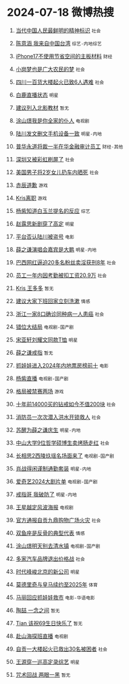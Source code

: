 # 2024-07-18 微博热搜 
1. [当代中国人民最鲜明的精神标识](https://m.weibo.cn/search?containerid=100103type%3D1%26t%3D10%26q%3D%23%E5%BD%93%E4%BB%A3%E4%B8%AD%E5%9B%BD%E4%BA%BA%E6%B0%91%E6%9C%80%E9%B2%9C%E6%98%8E%E7%9A%84%E7%B2%BE%E7%A5%9E%E6%A0%87%E8%AF%86%23&stream_entry_id=51&isnewpage=1&extparam=seat%3D1%26pos%3D0%26cate%3D10103%26dgr%3D0%26q%3D%2523%25E5%25BD%2593%25E4%25BB%25A3%25E4%25B8%25AD%25E5%259B%25BD%25E4%25BA%25BA%25E6%25B0%2591%25E6%259C%2580%25E9%25B2%259C%25E6%2598%258E%25E7%259A%2584%25E7%25B2%25BE%25E7%25A5%259E%25E6%25A0%2587%25E8%25AF%2586%2523%26filter_type%3Drealtimehot%26stream_entry_id%3D51%26c_type%3D51%26display_time%3D1721232764%26pre_seqid%3D1721232764570017673237) `社会` 

2. [陈意涵 我来自中国台湾](https://m.weibo.cn/search?containerid=100103type%3D1%26t%3D10%26q%3D%E9%99%88%E6%84%8F%E6%B6%B5+%E6%88%91%E6%9D%A5%E8%87%AA%E4%B8%AD%E5%9B%BD%E5%8F%B0%E6%B9%BE&stream_entry_id=31&isnewpage=1&extparam=seat%3D1%26flag%3D2%26pos%3D0%26cate%3D5001%26dgr%3D0%26stream_entry_id%3D31%26band_rank%3D1%26c_type%3D31%26q%3D%25E9%2599%2588%25E6%2584%258F%25E6%25B6%25B5%2520%25E6%2588%2591%25E6%259D%25A5%25E8%2587%25AA%25E4%25B8%25AD%25E5%259B%25BD%25E5%258F%25B0%25E6%25B9%25BE%26lcate%3D5001%26filter_type%3Drealtimehot%26realpos%3D1%26display_time%3D1721232764%26pre_seqid%3D1721232764570017673237) `综艺-内地综艺` 

3. [iPhone17不使用节省空间的主板材料](https://m.weibo.cn/search?containerid=100103type%3D1%26t%3D10%26q%3D%23iPhone17%E4%B8%8D%E4%BD%BF%E7%94%A8%E8%8A%82%E7%9C%81%E7%A9%BA%E9%97%B4%E7%9A%84%E4%B8%BB%E6%9D%BF%E6%9D%90%E6%96%99%23&stream_entry_id=31&isnewpage=1&extparam=seat%3D1%26flag%3D1%26pos%3D1%26cate%3D5001%26dgr%3D0%26stream_entry_id%3D31%26band_rank%3D2%26c_type%3D31%26q%3D%2523iPhone17%25E4%25B8%258D%25E4%25BD%25BF%25E7%2594%25A8%25E8%258A%2582%25E7%259C%2581%25E7%25A9%25BA%25E9%2597%25B4%25E7%259A%2584%25E4%25B8%25BB%25E6%259D%25BF%25E6%259D%2590%25E6%2596%2599%2523%26lcate%3D5001%26filter_type%3Drealtimehot%26realpos%3D2%26display_time%3D1721232764%26pre_seqid%3D1721232764570017673237) `财经` 

4. [小岗梦也是广大农民的梦](https://m.weibo.cn/search?containerid=100103type%3D1%26t%3D10%26q%3D%23%E5%B0%8F%E5%B2%97%E6%A2%A6%E4%B9%9F%E6%98%AF%E5%B9%BF%E5%A4%A7%E5%86%9C%E6%B0%91%E7%9A%84%E6%A2%A6%23&stream_entry_id=31&isnewpage=1&extparam=seat%3D1%26flag%3D0%26pos%3D2%26cate%3D5001%26dgr%3D0%26stream_entry_id%3D31%26band_rank%3D3%26c_type%3D31%26q%3D%2523%25E5%25B0%258F%25E5%25B2%2597%25E6%25A2%25A6%25E4%25B9%259F%25E6%2598%25AF%25E5%25B9%25BF%25E5%25A4%25A7%25E5%2586%259C%25E6%25B0%2591%25E7%259A%2584%25E6%25A2%25A6%2523%26lcate%3D5001%26filter_type%3Drealtimehot%26realpos%3D3%26display_time%3D1721232764%26pre_seqid%3D1721232764570017673237) `社会` 

5. [四川一百货大楼起火已致6人遇难](https://m.weibo.cn/search?containerid=100103type%3D1%26t%3D10%26q%3D%23%E5%9B%9B%E5%B7%9D%E4%B8%80%E7%99%BE%E8%B4%A7%E5%A4%A7%E6%A5%BC%E8%B5%B7%E7%81%AB%E5%B7%B2%E8%87%B46%E4%BA%BA%E9%81%87%E9%9A%BE%23&stream_entry_id=31&isnewpage=1&extparam=seat%3D1%26flag%3D0%26pos%3D3%26cate%3D5001%26dgr%3D0%26stream_entry_id%3D31%26band_rank%3D4%26c_type%3D31%26q%3D%2523%25E5%259B%259B%25E5%25B7%259D%25E4%25B8%2580%25E7%2599%25BE%25E8%25B4%25A7%25E5%25A4%25A7%25E6%25A5%25BC%25E8%25B5%25B7%25E7%2581%25AB%25E5%25B7%25B2%25E8%2587%25B46%25E4%25BA%25BA%25E9%2581%2587%25E9%259A%25BE%2523%26lcate%3D5001%26filter_type%3Drealtimehot%26realpos%3D4%26display_time%3D1721232764%26pre_seqid%3D1721232764570017673237) `社会` 

6. [白鹿直播状态](https://m.weibo.cn/search?containerid=100103type%3D1%26t%3D10%26q%3D%E7%99%BD%E9%B9%BF%E7%9B%B4%E6%92%AD%E7%8A%B6%E6%80%81&stream_entry_id=31&isnewpage=1&extparam=seat%3D1%26flag%3D2%26pos%3D4%26cate%3D5001%26dgr%3D0%26stream_entry_id%3D31%26band_rank%3D5%26c_type%3D31%26q%3D%25E7%2599%25BD%25E9%25B9%25BF%25E7%259B%25B4%25E6%2592%25AD%25E7%258A%25B6%25E6%2580%2581%26lcate%3D5001%26filter_type%3Drealtimehot%26realpos%3D5%26display_time%3D1721232764%26pre_seqid%3D1721232764570017673237) `明星` 

7. [建议列入北影教材](https://m.weibo.cn/search?containerid=100103type%3D1%26t%3D10%26q%3D%E5%BB%BA%E8%AE%AE%E5%88%97%E5%85%A5%E5%8C%97%E5%BD%B1%E6%95%99%E6%9D%90&stream_entry_id=31&isnewpage=1&extparam=seat%3D1%26flag%3D2%26pos%3D5%26cate%3D5001%26dgr%3D0%26stream_entry_id%3D31%26band_rank%3D6%26c_type%3D31%26q%3D%25E5%25BB%25BA%25E8%25AE%25AE%25E5%2588%2597%25E5%2585%25A5%25E5%258C%2597%25E5%25BD%25B1%25E6%2595%2599%25E6%259D%2590%26lcate%3D5001%26filter_type%3Drealtimehot%26realpos%3D6%26display_time%3D1721232764%26pre_seqid%3D1721232764570017673237) `暂无` 

8. [涂山璟我是你全家的仆人](https://m.weibo.cn/search?containerid=100103type%3D1%26t%3D10%26q%3D%E6%B6%82%E5%B1%B1%E7%92%9F%E6%88%91%E6%98%AF%E4%BD%A0%E5%85%A8%E5%AE%B6%E7%9A%84%E4%BB%86%E4%BA%BA&stream_entry_id=31&isnewpage=1&extparam=seat%3D1%26flag%3D2%26pos%3D6%26cate%3D5001%26dgr%3D0%26stream_entry_id%3D31%26band_rank%3D7%26c_type%3D31%26q%3D%25E6%25B6%2582%25E5%25B1%25B1%25E7%2592%259F%25E6%2588%2591%25E6%2598%25AF%25E4%25BD%25A0%25E5%2585%25A8%25E5%25AE%25B6%25E7%259A%2584%25E4%25BB%2586%25E4%25BA%25BA%26lcate%3D5001%26filter_type%3Drealtimehot%26realpos%3D7%26display_time%3D1721232764%26pre_seqid%3D1721232764570017673237) `电视剧` 

9. [陆川发文删文手机设备一致](https://m.weibo.cn/search?containerid=100103type%3D1%26t%3D10%26q%3D%E9%99%86%E5%B7%9D%E5%8F%91%E6%96%87%E5%88%A0%E6%96%87%E6%89%8B%E6%9C%BA%E8%AE%BE%E5%A4%87%E4%B8%80%E8%87%B4&stream_entry_id=31&isnewpage=1&extparam=seat%3D1%26flag%3D0%26pos%3D7%26cate%3D5001%26dgr%3D0%26stream_entry_id%3D31%26band_rank%3D8%26c_type%3D31%26q%3D%25E9%2599%2586%25E5%25B7%259D%25E5%258F%2591%25E6%2596%2587%25E5%2588%25A0%25E6%2596%2587%25E6%2589%258B%25E6%259C%25BA%25E8%25AE%25BE%25E5%25A4%2587%25E4%25B8%2580%25E8%2587%25B4%26lcate%3D5001%26filter_type%3Drealtimehot%26realpos%3D8%26display_time%3D1721232764%26pre_seqid%3D1721232764570017673237) `明星-内地` 

10. [普华永道将裁一半在华金融审计员工](https://m.weibo.cn/search?containerid=100103type%3D1%26t%3D10%26q%3D%23%E6%99%AE%E5%8D%8E%E6%B0%B8%E9%81%93%E5%B0%86%E8%A3%81%E4%B8%80%E5%8D%8A%E5%9C%A8%E5%8D%8E%E9%87%91%E8%9E%8D%E5%AE%A1%E8%AE%A1%E5%91%98%E5%B7%A5%23&stream_entry_id=31&isnewpage=1&extparam=seat%3D1%26flag%3D0%26pos%3D8%26cate%3D5001%26dgr%3D0%26stream_entry_id%3D31%26band_rank%3D9%26c_type%3D31%26q%3D%2523%25E6%2599%25AE%25E5%258D%258E%25E6%25B0%25B8%25E9%2581%2593%25E5%25B0%2586%25E8%25A3%2581%25E4%25B8%2580%25E5%258D%258A%25E5%259C%25A8%25E5%258D%258E%25E9%2587%2591%25E8%259E%258D%25E5%25AE%25A1%25E8%25AE%25A1%25E5%2591%2598%25E5%25B7%25A5%2523%26lcate%3D5001%26filter_type%3Drealtimehot%26realpos%3D9%26display_time%3D1721232764%26pre_seqid%3D1721232764570017673237) `财经-其他` 

11. [深圳又被彩虹刷屏了](https://m.weibo.cn/search?containerid=100103type%3D1%26t%3D10%26q%3D%23%E6%B7%B1%E5%9C%B3%E5%8F%88%E8%A2%AB%E5%BD%A9%E8%99%B9%E5%88%B7%E5%B1%8F%E4%BA%86%23&stream_entry_id=31&isnewpage=1&extparam=seat%3D1%26flag%3D32768%26pos%3D9%26cate%3D5001%26dgr%3D0%26stream_entry_id%3D31%26band_rank%3D10%26c_type%3D31%26q%3D%2523%25E6%25B7%25B1%25E5%259C%25B3%25E5%258F%2588%25E8%25A2%25AB%25E5%25BD%25A9%25E8%2599%25B9%25E5%2588%25B7%25E5%25B1%258F%25E4%25BA%2586%2523%26lcate%3D5001%26filter_type%3Drealtimehot%26realpos%3D10%26display_time%3D1721232764%26pre_seqid%3D1721232764570017673237) `社会` 

12. [美国男子将2岁女儿扔车内晒死](https://m.weibo.cn/search?containerid=100103type%3D1%26t%3D10%26q%3D%23%E7%BE%8E%E5%9B%BD%E7%94%B7%E5%AD%90%E5%B0%862%E5%B2%81%E5%A5%B3%E5%84%BF%E6%89%94%E8%BD%A6%E5%86%85%E6%99%92%E6%AD%BB%23&stream_entry_id=31&isnewpage=1&extparam=seat%3D1%26flag%3D1%26pos%3D10%26cate%3D5001%26dgr%3D0%26stream_entry_id%3D31%26band_rank%3D11%26c_type%3D31%26q%3D%2523%25E7%25BE%258E%25E5%259B%25BD%25E7%2594%25B7%25E5%25AD%2590%25E5%25B0%25862%25E5%25B2%2581%25E5%25A5%25B3%25E5%2584%25BF%25E6%2589%2594%25E8%25BD%25A6%25E5%2586%2585%25E6%2599%2592%25E6%25AD%25BB%2523%26lcate%3D5001%26filter_type%3Drealtimehot%26realpos%3D11%26display_time%3D1721232764%26pre_seqid%3D1721232764570017673237) `社会` 

13. [赤辰道歉](https://m.weibo.cn/search?containerid=100103type%3D1%26t%3D10%26q%3D%23%E8%B5%A4%E8%BE%B0%E9%81%93%E6%AD%89%23&stream_entry_id=31&isnewpage=1&extparam=seat%3D1%26flag%3D2%26pos%3D11%26cate%3D5001%26dgr%3D0%26stream_entry_id%3D31%26band_rank%3D12%26c_type%3D31%26q%3D%2523%25E8%25B5%25A4%25E8%25BE%25B0%25E9%2581%2593%25E6%25AD%2589%2523%26lcate%3D5001%26filter_type%3Drealtimehot%26realpos%3D12%26display_time%3D1721232764%26pre_seqid%3D1721232764570017673237) `游戏` 

14. [Kris离职](https://m.weibo.cn/search?containerid=100103type%3D1%26t%3D10%26q%3DKris%E7%A6%BB%E8%81%8C&stream_entry_id=31&isnewpage=1&extparam=seat%3D1%26flag%3D2%26pos%3D12%26cate%3D5001%26dgr%3D0%26stream_entry_id%3D31%26band_rank%3D13%26c_type%3D31%26q%3DKris%25E7%25A6%25BB%25E8%2581%258C%26lcate%3D5001%26filter_type%3Drealtimehot%26realpos%3D13%26display_time%3D1721232764%26pre_seqid%3D1721232764570017673237) `游戏` 

15. [杨紫知道白玉兰提名的反应](https://m.weibo.cn/search?containerid=100103type%3D1%26t%3D10%26q%3D%23%E6%9D%A8%E7%B4%AB%E7%9F%A5%E9%81%93%E7%99%BD%E7%8E%89%E5%85%B0%E6%8F%90%E5%90%8D%E7%9A%84%E5%8F%8D%E5%BA%94%23&stream_entry_id=31&isnewpage=1&extparam=seat%3D1%26flag%3D1%26pos%3D13%26cate%3D5001%26dgr%3D0%26stream_entry_id%3D31%26band_rank%3D14%26c_type%3D31%26q%3D%2523%25E6%259D%25A8%25E7%25B4%25AB%25E7%259F%25A5%25E9%2581%2593%25E7%2599%25BD%25E7%258E%2589%25E5%2585%25B0%25E6%258F%2590%25E5%2590%258D%25E7%259A%2584%25E5%258F%258D%25E5%25BA%2594%2523%26lcate%3D5001%26filter_type%3Drealtimehot%26realpos%3D14%26display_time%3D1721232764%26pre_seqid%3D1721232764570017673237) `综艺` 

16. [赵露思新剧穿了高定](https://m.weibo.cn/search?containerid=100103type%3D1%26t%3D10%26q%3D%23%E8%B5%B5%E9%9C%B2%E6%80%9D%E6%96%B0%E5%89%A7%E7%A9%BF%E4%BA%86%E9%AB%98%E5%AE%9A%23&stream_entry_id=31&isnewpage=1&extparam=seat%3D1%26flag%3D2%26pos%3D14%26cate%3D5001%26dgr%3D0%26stream_entry_id%3D31%26band_rank%3D15%26c_type%3D31%26q%3D%2523%25E8%25B5%25B5%25E9%259C%25B2%25E6%2580%259D%25E6%2596%25B0%25E5%2589%25A7%25E7%25A9%25BF%25E4%25BA%2586%25E9%25AB%2598%25E5%25AE%259A%2523%26lcate%3D5001%26filter_type%3Drealtimehot%26realpos%3D15%26display_time%3D1721232764%26pre_seqid%3D1721232764570017673237) `明星` 

17. [平台否认陆川被盗号](https://m.weibo.cn/search?containerid=100103type%3D1%26t%3D10%26q%3D%23%E5%B9%B3%E5%8F%B0%E5%90%A6%E8%AE%A4%E9%99%86%E5%B7%9D%E8%A2%AB%E7%9B%97%E5%8F%B7%23&stream_entry_id=31&isnewpage=1&extparam=seat%3D1%26flag%3D0%26pos%3D15%26cate%3D5001%26dgr%3D0%26stream_entry_id%3D31%26band_rank%3D16%26c_type%3D31%26q%3D%2523%25E5%25B9%25B3%25E5%258F%25B0%25E5%2590%25A6%25E8%25AE%25A4%25E9%2599%2586%25E5%25B7%259D%25E8%25A2%25AB%25E7%259B%2597%25E5%258F%25B7%2523%26lcate%3D5001%26filter_type%3Drealtimehot%26realpos%3D16%26display_time%3D1721232764%26pre_seqid%3D1721232764570017673237) `电影` 

18. [薛之谦演唱会嘉宾是大鹏](https://m.weibo.cn/search?containerid=100103type%3D1%26t%3D10%26q%3D%23%E8%96%9B%E4%B9%8B%E8%B0%A6%E6%BC%94%E5%94%B1%E4%BC%9A%E5%98%89%E5%AE%BE%E6%98%AF%E5%A4%A7%E9%B9%8F%23&stream_entry_id=31&isnewpage=1&extparam=seat%3D1%26flag%3D0%26pos%3D16%26cate%3D5001%26dgr%3D0%26stream_entry_id%3D31%26band_rank%3D17%26c_type%3D31%26q%3D%2523%25E8%2596%259B%25E4%25B9%258B%25E8%25B0%25A6%25E6%25BC%2594%25E5%2594%25B1%25E4%25BC%259A%25E5%2598%2589%25E5%25AE%25BE%25E6%2598%25AF%25E5%25A4%25A7%25E9%25B9%258F%2523%26lcate%3D5001%26filter_type%3Drealtimehot%26realpos%3D17%26display_time%3D1721232764%26pre_seqid%3D1721232764570017673237) `明星-内地` 

19. [巴西网红逼迫20多名粉丝卖淫获刑8年](https://m.weibo.cn/search?containerid=100103type%3D1%26t%3D10%26q%3D%23%E5%B7%B4%E8%A5%BF%E7%BD%91%E7%BA%A2%E9%80%BC%E8%BF%AB20%E5%A4%9A%E5%90%8D%E7%B2%89%E4%B8%9D%E5%8D%96%E6%B7%AB%E8%8E%B7%E5%88%918%E5%B9%B4%23&stream_entry_id=31&isnewpage=1&extparam=seat%3D1%26flag%3D2%26pos%3D17%26cate%3D5001%26dgr%3D0%26stream_entry_id%3D31%26band_rank%3D18%26c_type%3D31%26q%3D%2523%25E5%25B7%25B4%25E8%25A5%25BF%25E7%25BD%2591%25E7%25BA%25A2%25E9%2580%25BC%25E8%25BF%25AB20%25E5%25A4%259A%25E5%2590%258D%25E7%25B2%2589%25E4%25B8%259D%25E5%258D%2596%25E6%25B7%25AB%25E8%258E%25B7%25E5%2588%25918%25E5%25B9%25B4%2523%26lcate%3D5001%26filter_type%3Drealtimehot%26realpos%3D18%26display_time%3D1721232764%26pre_seqid%3D1721232764570017673237) `社会` 

20. [员工一年内因考勤被扣工资20.9万](https://m.weibo.cn/search?containerid=100103type%3D1%26t%3D10%26q%3D%23%E5%91%98%E5%B7%A5%E4%B8%80%E5%B9%B4%E5%86%85%E5%9B%A0%E8%80%83%E5%8B%A4%E8%A2%AB%E6%89%A3%E5%B7%A5%E8%B5%8420.9%E4%B8%87%23&stream_entry_id=31&isnewpage=1&extparam=seat%3D1%26flag%3D0%26pos%3D18%26cate%3D5001%26dgr%3D0%26stream_entry_id%3D31%26band_rank%3D19%26c_type%3D31%26q%3D%2523%25E5%2591%2598%25E5%25B7%25A5%25E4%25B8%2580%25E5%25B9%25B4%25E5%2586%2585%25E5%259B%25A0%25E8%2580%2583%25E5%258B%25A4%25E8%25A2%25AB%25E6%2589%25A3%25E5%25B7%25A5%25E8%25B5%258420.9%25E4%25B8%2587%2523%26lcate%3D5001%26filter_type%3Drealtimehot%26realpos%3D19%26display_time%3D1721232764%26pre_seqid%3D1721232764570017673237) `社会` 

21. [Kris 王多多](https://m.weibo.cn/search?containerid=100103type%3D1%26t%3D10%26q%3DKris+%E7%8E%8B%E5%A4%9A%E5%A4%9A&stream_entry_id=31&isnewpage=1&extparam=seat%3D1%26flag%3D0%26pos%3D19%26cate%3D5001%26dgr%3D0%26stream_entry_id%3D31%26band_rank%3D20%26c_type%3D31%26q%3DKris%2520%25E7%258E%258B%25E5%25A4%259A%25E5%25A4%259A%26lcate%3D5001%26filter_type%3Drealtimehot%26realpos%3D20%26display_time%3D1721232764%26pre_seqid%3D1721232764570017673237) `暂无` 

22. [建议大家下班回家立刻洗漱](https://m.weibo.cn/search?containerid=100103type%3D1%26t%3D10%26q%3D%23%E5%BB%BA%E8%AE%AE%E5%A4%A7%E5%AE%B6%E4%B8%8B%E7%8F%AD%E5%9B%9E%E5%AE%B6%E7%AB%8B%E5%88%BB%E6%B4%97%E6%BC%B1%23&stream_entry_id=31&isnewpage=1&extparam=seat%3D1%26flag%3D0%26pos%3D20%26cate%3D5001%26dgr%3D0%26stream_entry_id%3D31%26band_rank%3D21%26c_type%3D31%26q%3D%2523%25E5%25BB%25BA%25E8%25AE%25AE%25E5%25A4%25A7%25E5%25AE%25B6%25E4%25B8%258B%25E7%258F%25AD%25E5%259B%259E%25E5%25AE%25B6%25E7%25AB%258B%25E5%2588%25BB%25E6%25B4%2597%25E6%25BC%25B1%2523%26lcate%3D5001%26filter_type%3Drealtimehot%26realpos%3D21%26display_time%3D1721232764%26pre_seqid%3D1721232764570017673237) `情感` 

23. [浙江一家8口确诊同种病一人患癌](https://m.weibo.cn/search?containerid=100103type%3D1%26t%3D10%26q%3D%23%E6%B5%99%E6%B1%9F%E4%B8%80%E5%AE%B68%E5%8F%A3%E7%A1%AE%E8%AF%8A%E5%90%8C%E7%A7%8D%E7%97%85%E4%B8%80%E4%BA%BA%E6%82%A3%E7%99%8C%23&stream_entry_id=31&isnewpage=1&extparam=seat%3D1%26flag%3D0%26pos%3D21%26cate%3D5001%26dgr%3D0%26stream_entry_id%3D31%26band_rank%3D22%26c_type%3D31%26q%3D%2523%25E6%25B5%2599%25E6%25B1%259F%25E4%25B8%2580%25E5%25AE%25B68%25E5%258F%25A3%25E7%25A1%25AE%25E8%25AF%258A%25E5%2590%258C%25E7%25A7%258D%25E7%2597%2585%25E4%25B8%2580%25E4%25BA%25BA%25E6%2582%25A3%25E7%2599%258C%2523%26lcate%3D5001%26filter_type%3Drealtimehot%26realpos%3D22%26display_time%3D1721232764%26pre_seqid%3D1721232764570017673237) `社会` 

24. [错位大结局](https://m.weibo.cn/search?containerid=100103type%3D1%26t%3D10%26q%3D%23%E9%94%99%E4%BD%8D%E5%A4%A7%E7%BB%93%E5%B1%80%23&stream_entry_id=31&isnewpage=1&extparam=seat%3D1%26flag%3D0%26pos%3D22%26cate%3D5001%26dgr%3D0%26stream_entry_id%3D31%26band_rank%3D23%26c_type%3D31%26q%3D%2523%25E9%2594%2599%25E4%25BD%258D%25E5%25A4%25A7%25E7%25BB%2593%25E5%25B1%2580%2523%26lcate%3D5001%26filter_type%3Drealtimehot%26realpos%3D23%26display_time%3D1721232764%26pre_seqid%3D1721232764570017673237) `电视剧-国产剧` 

25. [宋亚轩刘耀文同款T恤](https://m.weibo.cn/search?containerid=100103type%3D1%26t%3D10%26q%3D%23%E5%AE%8B%E4%BA%9A%E8%BD%A9%E5%88%98%E8%80%80%E6%96%87%E5%90%8C%E6%AC%BET%E6%81%A4%23&stream_entry_id=31&isnewpage=1&extparam=seat%3D1%26flag%3D1%26pos%3D23%26cate%3D5001%26dgr%3D0%26stream_entry_id%3D31%26band_rank%3D24%26c_type%3D31%26q%3D%2523%25E5%25AE%258B%25E4%25BA%259A%25E8%25BD%25A9%25E5%2588%2598%25E8%2580%2580%25E6%2596%2587%25E5%2590%258C%25E6%25AC%25BET%25E6%2581%25A4%2523%26lcate%3D5001%26filter_type%3Drealtimehot%26realpos%3D24%26display_time%3D1721232764%26pre_seqid%3D1721232764570017673237) `明星` 

26. [薛之谦戒指](https://m.weibo.cn/search?containerid=100103type%3D1%26t%3D10%26q%3D%E8%96%9B%E4%B9%8B%E8%B0%A6%E6%88%92%E6%8C%87&stream_entry_id=31&isnewpage=1&extparam=seat%3D1%26flag%3D0%26pos%3D24%26cate%3D5001%26dgr%3D0%26stream_entry_id%3D31%26band_rank%3D25%26c_type%3D31%26q%3D%25E8%2596%259B%25E4%25B9%258B%25E8%25B0%25A6%25E6%2588%2592%25E6%258C%2587%26lcate%3D5001%26filter_type%3Drealtimehot%26realpos%3D25%26display_time%3D1721232764%26pre_seqid%3D1721232764570017673237) `暂无` 

27. [抓娃娃进入2024年内地票房榜前十](https://m.weibo.cn/search?containerid=100103type%3D1%26t%3D10%26q%3D%23%E6%8A%93%E5%A8%83%E5%A8%83%E8%BF%9B%E5%85%A52024%E5%B9%B4%E5%86%85%E5%9C%B0%E7%A5%A8%E6%88%BF%E6%A6%9C%E5%89%8D%E5%8D%81%23&stream_entry_id=31&isnewpage=1&extparam=seat%3D1%26flag%3D0%26pos%3D25%26cate%3D5001%26dgr%3D0%26stream_entry_id%3D31%26band_rank%3D26%26c_type%3D31%26q%3D%2523%25E6%258A%2593%25E5%25A8%2583%25E5%25A8%2583%25E8%25BF%259B%25E5%2585%25A52024%25E5%25B9%25B4%25E5%2586%2585%25E5%259C%25B0%25E7%25A5%25A8%25E6%2588%25BF%25E6%25A6%259C%25E5%2589%258D%25E5%258D%2581%2523%26lcate%3D5001%26filter_type%3Drealtimehot%26realpos%3D26%26display_time%3D1721232764%26pre_seqid%3D1721232764570017673237) `电影` 

28. [杨紫直播](https://m.weibo.cn/search?containerid=100103type%3D1%26t%3D10%26q%3D%E6%9D%A8%E7%B4%AB%E7%9B%B4%E6%92%AD&stream_entry_id=31&isnewpage=1&extparam=seat%3D1%26flag%3D1%26pos%3D26%26cate%3D5001%26dgr%3D0%26stream_entry_id%3D31%26band_rank%3D27%26c_type%3D31%26q%3D%25E6%259D%25A8%25E7%25B4%25AB%25E7%259B%25B4%25E6%2592%25AD%26lcate%3D5001%26filter_type%3Drealtimehot%26realpos%3D27%26display_time%3D1721232764%26pre_seqid%3D1721232764570017673237) `电视剧-国产剧` 

29. [格局被禁赛两场](https://m.weibo.cn/search?containerid=100103type%3D1%26t%3D10%26q%3D%23%E6%A0%BC%E5%B1%80%E8%A2%AB%E7%A6%81%E8%B5%9B%E4%B8%A4%E5%9C%BA%23&stream_entry_id=31&isnewpage=1&extparam=seat%3D1%26flag%3D1%26pos%3D27%26cate%3D5001%26dgr%3D0%26stream_entry_id%3D31%26band_rank%3D28%26c_type%3D31%26q%3D%2523%25E6%25A0%25BC%25E5%25B1%2580%25E8%25A2%25AB%25E7%25A6%2581%25E8%25B5%259B%25E4%25B8%25A4%25E5%259C%25BA%2523%26lcate%3D5001%26filter_type%3Drealtimehot%26realpos%3D28%26display_time%3D1721232764%26pre_seqid%3D1721232764570017673237) `游戏` 

30. [十年前14000买的钻戒如今不值200块](https://m.weibo.cn/search?containerid=100103type%3D1%26t%3D10%26q%3D%23%E5%8D%81%E5%B9%B4%E5%89%8D14000%E4%B9%B0%E7%9A%84%E9%92%BB%E6%88%92%E5%A6%82%E4%BB%8A%E4%B8%8D%E5%80%BC200%E5%9D%97%23&stream_entry_id=31&isnewpage=1&extparam=seat%3D1%26flag%3D0%26pos%3D28%26cate%3D5001%26dgr%3D0%26stream_entry_id%3D31%26band_rank%3D29%26c_type%3D31%26q%3D%2523%25E5%258D%2581%25E5%25B9%25B4%25E5%2589%258D14000%25E4%25B9%25B0%25E7%259A%2584%25E9%2592%25BB%25E6%2588%2592%25E5%25A6%2582%25E4%25BB%258A%25E4%25B8%258D%25E5%2580%25BC200%25E5%259D%2597%2523%26lcate%3D5001%26filter_type%3Drealtimehot%26realpos%3D29%26display_time%3D1721232764%26pre_seqid%3D1721232764570017673237) `社会` 

31. [消防员一次次潜入洪水开锁救人](https://m.weibo.cn/search?containerid=100103type%3D1%26t%3D10%26q%3D%23%E6%B6%88%E9%98%B2%E5%91%98%E4%B8%80%E6%AC%A1%E6%AC%A1%E6%BD%9C%E5%85%A5%E6%B4%AA%E6%B0%B4%E5%BC%80%E9%94%81%E6%95%91%E4%BA%BA%23&stream_entry_id=31&isnewpage=1&extparam=seat%3D1%26flag%3D32768%26pos%3D29%26cate%3D5001%26dgr%3D0%26stream_entry_id%3D31%26band_rank%3D30%26c_type%3D31%26q%3D%2523%25E6%25B6%2588%25E9%2598%25B2%25E5%2591%2598%25E4%25B8%2580%25E6%25AC%25A1%25E6%25AC%25A1%25E6%25BD%259C%25E5%2585%25A5%25E6%25B4%25AA%25E6%25B0%25B4%25E5%25BC%2580%25E9%2594%2581%25E6%2595%2591%25E4%25BA%25BA%2523%26lcate%3D5001%26filter_type%3Drealtimehot%26realpos%3D30%26display_time%3D1721232764%26pre_seqid%3D1721232764570017673237) `社会` 

32. [苏醒为薛之谦庆生](https://m.weibo.cn/search?containerid=100103type%3D1%26t%3D10%26q%3D%23%E8%8B%8F%E9%86%92%E4%B8%BA%E8%96%9B%E4%B9%8B%E8%B0%A6%E5%BA%86%E7%94%9F%23&stream_entry_id=31&isnewpage=1&extparam=seat%3D1%26flag%3D0%26pos%3D30%26cate%3D5001%26dgr%3D0%26stream_entry_id%3D31%26band_rank%3D31%26c_type%3D31%26q%3D%2523%25E8%258B%258F%25E9%2586%2592%25E4%25B8%25BA%25E8%2596%259B%25E4%25B9%258B%25E8%25B0%25A6%25E5%25BA%2586%25E7%2594%259F%2523%26lcate%3D5001%26filter_type%3Drealtimehot%26realpos%3D31%26display_time%3D1721232764%26pre_seqid%3D1721232764570017673237) `明星-内地` 

33. [中山大学9位哲学硕博生卖烤肠走红](https://m.weibo.cn/search?containerid=100103type%3D1%26t%3D10%26q%3D%23%E4%B8%AD%E5%B1%B1%E5%A4%A7%E5%AD%A69%E4%BD%8D%E5%93%B2%E5%AD%A6%E7%A1%95%E5%8D%9A%E7%94%9F%E5%8D%96%E7%83%A4%E8%82%A0%E8%B5%B0%E7%BA%A2%23&stream_entry_id=31&isnewpage=1&extparam=seat%3D1%26flag%3D0%26pos%3D31%26cate%3D5001%26dgr%3D0%26stream_entry_id%3D31%26band_rank%3D32%26c_type%3D31%26q%3D%2523%25E4%25B8%25AD%25E5%25B1%25B1%25E5%25A4%25A7%25E5%25AD%25A69%25E4%25BD%258D%25E5%2593%25B2%25E5%25AD%25A6%25E7%25A1%2595%25E5%258D%259A%25E7%2594%259F%25E5%258D%2596%25E7%2583%25A4%25E8%2582%25A0%25E8%25B5%25B0%25E7%25BA%25A2%2523%26lcate%3D5001%26filter_type%3Drealtimehot%26realpos%3D32%26display_time%3D1721232764%26pre_seqid%3D1721232764570017673237) `社会` 

34. [长相思2西陵玖瑶名场面来了](https://m.weibo.cn/search?containerid=100103type%3D1%26t%3D10%26q%3D%23%E9%95%BF%E7%9B%B8%E6%80%9D2%E8%A5%BF%E9%99%B5%E7%8E%96%E7%91%B6%E5%90%8D%E5%9C%BA%E9%9D%A2%E6%9D%A5%E4%BA%86%23&stream_entry_id=31&isnewpage=1&extparam=seat%3D1%26flag%3D0%26pos%3D32%26cate%3D5001%26dgr%3D0%26stream_entry_id%3D31%26band_rank%3D33%26c_type%3D31%26q%3D%2523%25E9%2595%25BF%25E7%259B%25B8%25E6%2580%259D2%25E8%25A5%25BF%25E9%2599%25B5%25E7%258E%2596%25E7%2591%25B6%25E5%2590%258D%25E5%259C%25BA%25E9%259D%25A2%25E6%259D%25A5%25E4%25BA%2586%2523%26lcate%3D5001%26filter_type%3Drealtimehot%26realpos%3D33%26display_time%3D1721232764%26pre_seqid%3D1721232764570017673237) `电视剧-国产剧` 

35. [肖战得闲谨制通勤套装](https://m.weibo.cn/search?containerid=100103type%3D1%26t%3D10%26q%3D%23%E8%82%96%E6%88%98%E5%BE%97%E9%97%B2%E8%B0%A8%E5%88%B6%E9%80%9A%E5%8B%A4%E5%A5%97%E8%A3%85%23&stream_entry_id=31&isnewpage=1&extparam=seat%3D1%26flag%3D0%26pos%3D33%26cate%3D5001%26dgr%3D0%26stream_entry_id%3D31%26band_rank%3D34%26c_type%3D31%26q%3D%2523%25E8%2582%2596%25E6%2588%2598%25E5%25BE%2597%25E9%2597%25B2%25E8%25B0%25A8%25E5%2588%25B6%25E9%2580%259A%25E5%258B%25A4%25E5%25A5%2597%25E8%25A3%2585%2523%26lcate%3D5001%26filter_type%3Drealtimehot%26realpos%3D34%26display_time%3D1721232764%26pre_seqid%3D1721232764570017673237) `明星-内地` 

36. [爱奇艺2024大剧片单](https://m.weibo.cn/search?containerid=100103type%3D1%26t%3D10%26q%3D%E7%88%B1%E5%A5%87%E8%89%BA2024%E5%A4%A7%E5%89%A7%E7%89%87%E5%8D%95&stream_entry_id=31&isnewpage=1&extparam=seat%3D1%26flag%3D0%26pos%3D34%26cate%3D5001%26dgr%3D0%26stream_entry_id%3D31%26band_rank%3D35%26c_type%3D31%26q%3D%25E7%2588%25B1%25E5%25A5%2587%25E8%2589%25BA2024%25E5%25A4%25A7%25E5%2589%25A7%25E7%2589%2587%25E5%258D%2595%26lcate%3D5001%26filter_type%3Drealtimehot%26realpos%3D35%26display_time%3D1721232764%26pre_seqid%3D1721232764570017673237) `电视剧-国产剧` 

37. [戒指哥 我破防了](https://m.weibo.cn/search?containerid=100103type%3D1%26t%3D10%26q%3D%E6%88%92%E6%8C%87%E5%93%A5+%E6%88%91%E7%A0%B4%E9%98%B2%E4%BA%86&stream_entry_id=31&isnewpage=1&extparam=seat%3D1%26flag%3D0%26pos%3D35%26cate%3D5001%26dgr%3D0%26stream_entry_id%3D31%26band_rank%3D36%26c_type%3D31%26q%3D%25E6%2588%2592%25E6%258C%2587%25E5%2593%25A5%2520%25E6%2588%2591%25E7%25A0%25B4%25E9%2598%25B2%25E4%25BA%2586%26lcate%3D5001%26filter_type%3Drealtimehot%26realpos%3D36%26display_time%3D1721232764%26pre_seqid%3D1721232764570017673237) `明星-内地` 

38. [王星越定风波海报](https://m.weibo.cn/search?containerid=100103type%3D1%26t%3D10%26q%3D%23%E7%8E%8B%E6%98%9F%E8%B6%8A%E5%AE%9A%E9%A3%8E%E6%B3%A2%E6%B5%B7%E6%8A%A5%23&stream_entry_id=31&isnewpage=1&extparam=seat%3D1%26flag%3D1%26pos%3D36%26cate%3D5001%26dgr%3D0%26stream_entry_id%3D31%26band_rank%3D37%26c_type%3D31%26q%3D%2523%25E7%258E%258B%25E6%2598%259F%25E8%25B6%258A%25E5%25AE%259A%25E9%25A3%258E%25E6%25B3%25A2%25E6%25B5%25B7%25E6%258A%25A5%2523%26lcate%3D5001%26filter_type%3Drealtimehot%26realpos%3D37%26display_time%3D1721232764%26pre_seqid%3D1721232764570017673237) `电视剧` 

39. [官方通报自贡九鼎购物广场火灾](https://m.weibo.cn/search?containerid=100103type%3D1%26t%3D10%26q%3D%23%E5%AE%98%E6%96%B9%E9%80%9A%E6%8A%A5%E8%87%AA%E8%B4%A1%E4%B9%9D%E9%BC%8E%E8%B4%AD%E7%89%A9%E5%B9%BF%E5%9C%BA%E7%81%AB%E7%81%BE%23&stream_entry_id=31&isnewpage=1&extparam=seat%3D1%26flag%3D0%26pos%3D37%26cate%3D5001%26dgr%3D0%26stream_entry_id%3D31%26band_rank%3D38%26c_type%3D31%26q%3D%2523%25E5%25AE%2598%25E6%2596%25B9%25E9%2580%259A%25E6%258A%25A5%25E8%2587%25AA%25E8%25B4%25A1%25E4%25B9%259D%25E9%25BC%258E%25E8%25B4%25AD%25E7%2589%25A9%25E5%25B9%25BF%25E5%259C%25BA%25E7%2581%25AB%25E7%2581%25BE%2523%26lcate%3D5001%26filter_type%3Drealtimehot%26realpos%3D38%26display_time%3D1721232764%26pre_seqid%3D1721232764570017673237) `社会` 

40. [双鱼座是反骨的典型代表](https://m.weibo.cn/search?containerid=100103type%3D1%26t%3D10%26q%3D%23%E5%8F%8C%E9%B1%BC%E5%BA%A7%E6%98%AF%E5%8F%8D%E9%AA%A8%E7%9A%84%E5%85%B8%E5%9E%8B%E4%BB%A3%E8%A1%A8%23&stream_entry_id=31&isnewpage=1&extparam=seat%3D1%26flag%3D0%26pos%3D38%26cate%3D5001%26dgr%3D0%26stream_entry_id%3D31%26band_rank%3D39%26c_type%3D31%26q%3D%2523%25E5%258F%258C%25E9%25B1%25BC%25E5%25BA%25A7%25E6%2598%25AF%25E5%258F%258D%25E9%25AA%25A8%25E7%259A%2584%25E5%2585%25B8%25E5%259E%258B%25E4%25BB%25A3%25E8%25A1%25A8%2523%26lcate%3D5001%26filter_type%3Drealtimehot%26realpos%3D39%26display_time%3D1721232764%26pre_seqid%3D1721232764570017673237) `情感` 

41. [涂山璟明天别去清水镇](https://m.weibo.cn/search?containerid=100103type%3D1%26t%3D10%26q%3D%E6%B6%82%E5%B1%B1%E7%92%9F%E6%98%8E%E5%A4%A9%E5%88%AB%E5%8E%BB%E6%B8%85%E6%B0%B4%E9%95%87&stream_entry_id=31&isnewpage=1&extparam=seat%3D1%26flag%3D0%26pos%3D39%26cate%3D5001%26dgr%3D0%26stream_entry_id%3D31%26band_rank%3D40%26c_type%3D31%26q%3D%25E6%25B6%2582%25E5%25B1%25B1%25E7%2592%259F%25E6%2598%258E%25E5%25A4%25A9%25E5%2588%25AB%25E5%258E%25BB%25E6%25B8%2585%25E6%25B0%25B4%25E9%2595%2587%26lcate%3D5001%26filter_type%3Drealtimehot%26realpos%3D40%26display_time%3D1721232764%26pre_seqid%3D1721232764570017673237) `电视剧-国产剧` 

42. [多家汽车品牌退出价格战](https://m.weibo.cn/search?containerid=100103type%3D1%26t%3D10%26q%3D%23%E5%A4%9A%E5%AE%B6%E6%B1%BD%E8%BD%A6%E5%93%81%E7%89%8C%E9%80%80%E5%87%BA%E4%BB%B7%E6%A0%BC%E6%88%98%23&stream_entry_id=31&isnewpage=1&extparam=seat%3D1%26flag%3D1%26pos%3D40%26cate%3D5001%26dgr%3D0%26stream_entry_id%3D31%26band_rank%3D41%26c_type%3D31%26q%3D%2523%25E5%25A4%259A%25E5%25AE%25B6%25E6%25B1%25BD%25E8%25BD%25A6%25E5%2593%2581%25E7%2589%258C%25E9%2580%2580%25E5%2587%25BA%25E4%25BB%25B7%25E6%25A0%25BC%25E6%2588%2598%2523%26lcate%3D5001%26filter_type%3Drealtimehot%26realpos%3D41%26display_time%3D1721232764%26pre_seqid%3D1721232764570017673237) `社会` 

43. [时代峰峻北京的新公司](https://m.weibo.cn/search?containerid=100103type%3D1%26t%3D10%26q%3D%23%E6%97%B6%E4%BB%A3%E5%B3%B0%E5%B3%BB%E5%8C%97%E4%BA%AC%E7%9A%84%E6%96%B0%E5%85%AC%E5%8F%B8%23&stream_entry_id=31&isnewpage=1&extparam=seat%3D1%26flag%3D0%26pos%3D41%26cate%3D5001%26dgr%3D0%26stream_entry_id%3D31%26band_rank%3D42%26c_type%3D31%26q%3D%2523%25E6%2597%25B6%25E4%25BB%25A3%25E5%25B3%25B0%25E5%25B3%25BB%25E5%258C%2597%25E4%25BA%25AC%25E7%259A%2584%25E6%2596%25B0%25E5%2585%25AC%25E5%258F%25B8%2523%26lcate%3D5001%26filter_type%3Drealtimehot%26realpos%3D42%26display_time%3D1721232764%26pre_seqid%3D1721232764570017673237) `明星` 

44. [莫德里奇与皇马续约至2025年](https://m.weibo.cn/search?containerid=100103type%3D1%26t%3D10%26q%3D%23%E8%8E%AB%E5%BE%B7%E9%87%8C%E5%A5%87%E4%B8%8E%E7%9A%87%E9%A9%AC%E7%BB%AD%E7%BA%A6%E8%87%B32025%E5%B9%B4%23&stream_entry_id=31&isnewpage=1&extparam=seat%3D1%26flag%3D1%26pos%3D42%26cate%3D5001%26dgr%3D0%26stream_entry_id%3D31%26band_rank%3D43%26c_type%3D31%26q%3D%2523%25E8%258E%25AB%25E5%25BE%25B7%25E9%2587%258C%25E5%25A5%2587%25E4%25B8%258E%25E7%259A%2587%25E9%25A9%25AC%25E7%25BB%25AD%25E7%25BA%25A6%25E8%2587%25B32025%25E5%25B9%25B4%2523%26lcate%3D5001%26filter_type%3Drealtimehot%26realpos%3D43%26display_time%3D1721232764%26pre_seqid%3D1721232764570017673237) `体育` 

45. [马丽回应抓娃娃救市](https://m.weibo.cn/search?containerid=100103type%3D1%26t%3D10%26q%3D%23%E9%A9%AC%E4%B8%BD%E5%9B%9E%E5%BA%94%E6%8A%93%E5%A8%83%E5%A8%83%E6%95%91%E5%B8%82%23&stream_entry_id=31&isnewpage=1&extparam=seat%3D1%26flag%3D0%26pos%3D43%26cate%3D5001%26dgr%3D0%26stream_entry_id%3D31%26band_rank%3D44%26c_type%3D31%26q%3D%2523%25E9%25A9%25AC%25E4%25B8%25BD%25E5%259B%259E%25E5%25BA%2594%25E6%258A%2593%25E5%25A8%2583%25E5%25A8%2583%25E6%2595%2591%25E5%25B8%2582%2523%26lcate%3D5001%26filter_type%3Drealtimehot%26realpos%3D44%26display_time%3D1721232764%26pre_seqid%3D1721232764570017673237) `电影-华语电影` 

46. [陶喆 一念之间](https://m.weibo.cn/search?containerid=100103type%3D1%26t%3D10%26q%3D%E9%99%B6%E5%96%86+%E4%B8%80%E5%BF%B5%E4%B9%8B%E9%97%B4&stream_entry_id=31&isnewpage=1&extparam=seat%3D1%26flag%3D1%26pos%3D44%26cate%3D5001%26dgr%3D0%26stream_entry_id%3D31%26band_rank%3D45%26c_type%3D31%26q%3D%25E9%2599%25B6%25E5%2596%2586%2520%25E4%25B8%2580%25E5%25BF%25B5%25E4%25B9%258B%25E9%2597%25B4%26lcate%3D5001%26filter_type%3Drealtimehot%26realpos%3D45%26display_time%3D1721232764%26pre_seqid%3D1721232764570017673237) `暂无` 

47. [Tian 该祝69生日快乐了](https://m.weibo.cn/search?containerid=100103type%3D1%26t%3D10%26q%3DTian+%E8%AF%A5%E7%A5%9D69%E7%94%9F%E6%97%A5%E5%BF%AB%E4%B9%90%E4%BA%86&stream_entry_id=31&isnewpage=1&extparam=seat%3D1%26flag%3D1%26pos%3D45%26cate%3D5001%26dgr%3D0%26stream_entry_id%3D31%26band_rank%3D46%26c_type%3D31%26q%3DTian%2520%25E8%25AF%25A5%25E7%25A5%259D69%25E7%2594%259F%25E6%2597%25A5%25E5%25BF%25AB%25E4%25B9%2590%25E4%25BA%2586%26lcate%3D5001%26filter_type%3Drealtimehot%26realpos%3D46%26display_time%3D1721232764%26pre_seqid%3D1721232764570017673237) `暂无` 

48. [赴山海探班直播](https://m.weibo.cn/search?containerid=100103type%3D1%26t%3D10%26q%3D%23%E8%B5%B4%E5%B1%B1%E6%B5%B7%E6%8E%A2%E7%8F%AD%E7%9B%B4%E6%92%AD%23&stream_entry_id=31&isnewpage=1&extparam=seat%3D1%26flag%3D1%26pos%3D46%26cate%3D5001%26dgr%3D0%26stream_entry_id%3D31%26band_rank%3D47%26c_type%3D31%26q%3D%2523%25E8%25B5%25B4%25E5%25B1%25B1%25E6%25B5%25B7%25E6%258E%25A2%25E7%258F%25AD%25E7%259B%25B4%25E6%2592%25AD%2523%26lcate%3D5001%26filter_type%3Drealtimehot%26realpos%3D47%26display_time%3D1721232764%26pre_seqid%3D1721232764570017673237) `电视剧` 

49. [自贡一大楼起火已救出30名被困者](https://m.weibo.cn/search?containerid=100103type%3D1%26t%3D10%26q%3D%23%E8%87%AA%E8%B4%A1%E4%B8%80%E5%A4%A7%E6%A5%BC%E8%B5%B7%E7%81%AB%E5%B7%B2%E6%95%91%E5%87%BA30%E5%90%8D%E8%A2%AB%E5%9B%B0%E8%80%85%23&stream_entry_id=31&isnewpage=1&extparam=seat%3D1%26flag%3D1%26pos%3D47%26cate%3D5001%26dgr%3D0%26stream_entry_id%3D31%26band_rank%3D48%26c_type%3D31%26q%3D%2523%25E8%2587%25AA%25E8%25B4%25A1%25E4%25B8%2580%25E5%25A4%25A7%25E6%25A5%25BC%25E8%25B5%25B7%25E7%2581%25AB%25E5%25B7%25B2%25E6%2595%2591%25E5%2587%25BA30%25E5%2590%258D%25E8%25A2%25AB%25E5%259B%25B0%25E8%2580%2585%2523%26lcate%3D5001%26filter_type%3Drealtimehot%26realpos%3D48%26display_time%3D1721232764%26pre_seqid%3D1721232764570017673237) `社会` 

50. [王源穿一巡高定录综艺](https://m.weibo.cn/search?containerid=100103type%3D1%26t%3D10%26q%3D%23%E7%8E%8B%E6%BA%90%E7%A9%BF%E4%B8%80%E5%B7%A1%E9%AB%98%E5%AE%9A%E5%BD%95%E7%BB%BC%E8%89%BA%23&stream_entry_id=31&isnewpage=1&extparam=seat%3D1%26flag%3D1%26pos%3D48%26cate%3D5001%26dgr%3D0%26stream_entry_id%3D31%26band_rank%3D49%26c_type%3D31%26q%3D%2523%25E7%258E%258B%25E6%25BA%2590%25E7%25A9%25BF%25E4%25B8%2580%25E5%25B7%25A1%25E9%25AB%2598%25E5%25AE%259A%25E5%25BD%2595%25E7%25BB%25BC%25E8%2589%25BA%2523%26lcate%3D5001%26filter_type%3Drealtimehot%26realpos%3D49%26display_time%3D1721232764%26pre_seqid%3D1721232764570017673237) `明星` 

51. [咒术回战 两眼一黑](https://m.weibo.cn/search?containerid=100103type%3D1%26t%3D10%26q%3D%E5%92%92%E6%9C%AF%E5%9B%9E%E6%88%98+%E4%B8%A4%E7%9C%BC%E4%B8%80%E9%BB%91&stream_entry_id=31&isnewpage=1&extparam=seat%3D1%26flag%3D0%26pos%3D49%26cate%3D5001%26dgr%3D0%26stream_entry_id%3D31%26band_rank%3D50%26c_type%3D31%26q%3D%25E5%2592%2592%25E6%259C%25AF%25E5%259B%259E%25E6%2588%2598%2520%25E4%25B8%25A4%25E7%259C%25BC%25E4%25B8%2580%25E9%25BB%2591%26lcate%3D5001%26filter_type%3Drealtimehot%26realpos%3D50%26display_time%3D1721232764%26pre_seqid%3D1721232764570017673237) `暂无` 
